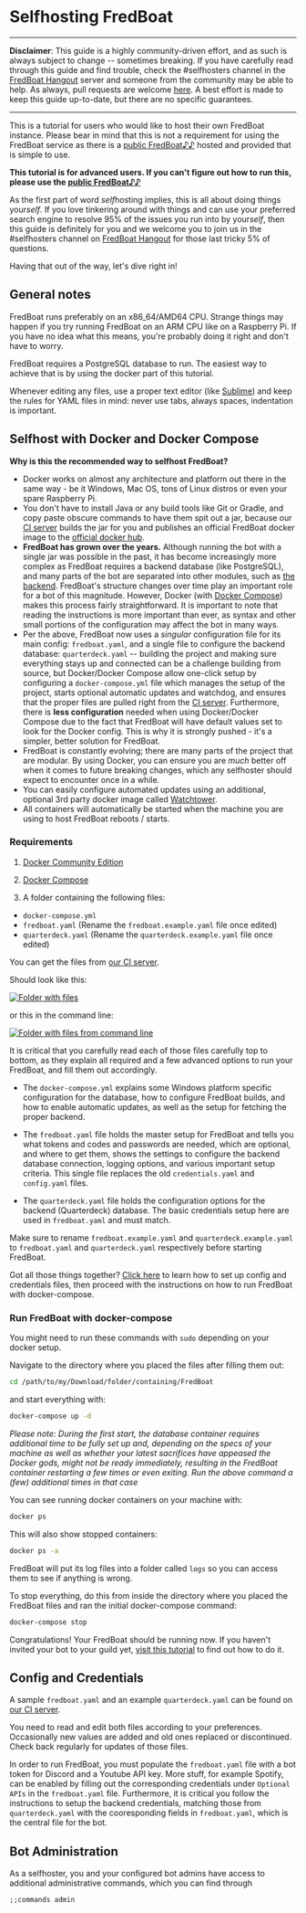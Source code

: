 # Selfhosting FredBoat

* * *

**Disclaimer**: This guide is a highly community-driven effort, and as such is always subject to change -- sometimes breaking. If you have carefully read through this guide and find trouble, check the #selfhosters channel in the [FredBoat Hangout](https://discord.gg/cgPFW4q) server and someone from the community may be able to help. As always, pull requests are welcome [here]( https://github.com/FredBoat/fredboat.com/blob/master/public/markdown/selfhosting.md). A best effort is made to keep this guide up-to-date, but there are no specific guarantees.

* * *

This is a tutorial for users who would like to host their own FredBoat instance. Please bear in mind that this is not a requirement for using the FredBoat service as there is a [public FredBoat♪♪](https://goo.gl/cFs5M9) hosted and provided that is simple to use.

**This tutorial is for advanced users. If you can't figure out how to run this, please use the [public FredBoat♪♪](https://goo.gl/cFs5M9)**

As the first part of word *self*hosting implies, this is all about doing things your*self*. If you love tinkering around with things and can use your preferred search engine to resolve 95% of the issues you run into by your*self*, then this guide is definitely for you and we welcome you to join us in the #selfhosters channel on [FredBoat Hangout](https://discord.gg/cgPFW4q) for those last tricky 5% of questions.


Having that out of the way, let's dive right in!


## General notes

FredBoat runs preferably on an x86_64/AMD64 CPU. Strange things may happen if you try running FredBoat on an ARM CPU like on a Raspberry Pi. If you have no idea what this means, you're probably doing it right and don't have to worry.

FredBoat requires a PostgreSQL database to run. The easiest way to achieve that is by using the docker part of this tutorial.

Whenever editing any files, use a proper text editor (like [Sublime](http://www.sublimetext.com/)) and keep the rules for YAML files in mind: never use tabs, always spaces, indentation is important.


## Selfhost with Docker and Docker Compose

**Why is this the recommended way to selfhost FredBoat?**  
- Docker works on almost any architecture and platform out there in the same way - be it Windows, Mac OS, tons of Linux distros or even your spare Raspberry Pi.
- You don't have to install Java or any build tools like Git or Gradle, and copy paste obscure commands to have them spit out a jar, because our [CI server](https://ci.fredboat.com) builds the jar for you and publishes an official FredBoat docker image to the [official docker hub](https://hub.docker.com/r/fredboat/fredboat/).
- **FredBoat has grown over the years.** Although running the bot with a single jar was possible in the past, it has become increasingly more complex as FredBoat requires a backend database (like PostgreSQL), and many parts  of the bot are separated into other modules, such as [the backend](https://github.com/FredBoat/Backend). FredBoat's structure changes over time play an important role for a bot of this magnitude. However, Docker (with [Docker Compose](https://docs.docker.com/compose/install/)) makes this process fairly straightforward. It is important to note that reading the instructions is more important than ever, as syntax and other small portions of the configuration may affect the bot in many ways. 
- Per the above, FredBoat now uses a *singular* configuration file for its main config: `fredboat.yaml`, and a single file to configure the backend database: `quarterdeck.yaml` -- building the project and making sure everything stays up and connected can be a challenge building from source, but Docker/Docker Compose allow one-click setup by configuring a `docker-compose.yml` file which manages the setup of the project, starts optional automatic updates and watchdog, and ensures that the proper files are pulled right from the [CI server](https://ci.fredboat.com). Furthermore, there is **less configuration** needed when using Docker/Docker Compose due to the fact that FredBoat will have default values set to look for the Docker config. This is why it is strongly pushed - it's a simpler, better solution for FredBoat.
- FredBoat is constantly evolving; there are many parts of the project that are modular. By using Docker, you can ensure you are *much* better off when it comes to future breaking changes, which any selfhoster should expect to encounter once in a while.
- You can easily configure automated updates using an additional, optional 3rd party docker image called [Watchtower](https://github.com/v2tec/watchtower).
- All containers will automatically be started when the machine you are using to host FredBoat reboots / starts.


### Requirements

1. [Docker Community Edition](https://docs.docker.com/engine/installation/)

2. [Docker Compose](https://docs.docker.com/compose/install/)

3. A folder containing the following files:
- `docker-compose.yml`
- `fredboat.yaml` (Rename the `fredboat.example.yaml` file once edited)
- `quarterdeck.yaml` (Rename the `quarterdeck.example.yaml` file  once edited)


You can get the files from [our CI server](#ci-server).

Should look like this:

[![Folder with files](https://fred.moe/Ig_.png)](https://fred.moe/Ig_.png)  

or this in the command line:  

[![Folder with files from command line](https://fred.moe/hMz.png)](https://fred.moe/hMz.png)

It is critical that you carefully read each of those files carefully top to bottom, as they explain all required and a few advanced options to run your FredBoat, and fill them out accordingly.

- The `docker-compose.yml` explains some Windows platform specific configuration for the database, how to configure FredBoat builds, and how to enable automatic updates, as well as the setup for fetching the proper backend.

- The `fredboat.yaml` file holds the master setup for FredBoat and tells you what tokens and codes and passwords are needed, which are optional, and where to get them, shows the settings to configure the backend database connection, logging options, and various important setup criteria. This single file replaces the old `credentials.yaml` and `config.yaml` files.

- The `quarterdeck.yaml` file holds the configuration options for the backend (Quarterdeck) database. The basic credentials setup here are used in `fredboat.yaml` and must match.


Make sure to rename `fredboat.example.yaml` and `quarterdeck.example.yaml` to `fredboat.yaml` and `quarterdeck.yaml` respectively before starting FredBoat.

Got all those things together? [Click here](#config-and-credentials) to learn how to set up config and credentials files, then proceed with the instructions on how to run FredBoat with docker-compose.


### Run FredBoat with docker-compose 

You might need to run these commands with `sudo` depending on your docker setup.

Navigate to the directory where you placed the files after filling them out:
```sh
cd /path/to/my/Download/folder/containing/FredBoat
```
and start everything with:
```sh
docker-compose up -d
```
_Please note: During the first start, the database container requires additional time to be fully set up and, depending on the specs of your machine as well as whether your latest sacrifices have appeased the Docker gods, might not be ready immediately, resulting in the FredBoat container restarting a few times or even exiting. Run the above command a (few) additional times in that case_

You can see running docker containers on your machine with:
```sh
docker ps
```
This will also show stopped containers:
```sh
docker ps -a
```
FredBoat will put its log files into a folder called `logs` so you can access them to see if anything is wrong.

To stop everything, do this from inside the directory where you placed the FredBoat files and ran the initial docker-compose command:
```sh
docker-compose stop
```

Congratulations! Your FredBoat should be running now. If you haven't invited your bot to your guild yet, [visit this tutorial](https://github.com/reactiflux/discord-irc/wiki/Creating-a-discord-bot-&-getting-a-token) to find out how to do it.


## Config and Credentials

A sample `fredboat.yaml` and an example `quarterdeck.yaml` can be found on [our CI server](#ci-server).

You need to read and edit both files according to your preferences. Occasionally new values are added and old ones replaced or discontinued. Check back regularly for updates of those files.

In order to run FredBoat, you must populate the `fredboat.yaml` file with a bot token for Discord and a Youtube API key. More stuff, for example Spotify, can be enabled by filling out the corresponding credentials under `Optional APIs` in the `fredboat.yaml` file. Furthermore, it is critical you follow the instructions to setup the backend credentials, matching those from `quarterdeck.yaml` with the cooresponding fields in `fredboat.yaml`, which is the central file for the bot. 

## Bot Administration
As a selfhoster, you and your configured bot admins have access to additional administrative commands, which you can find through
```
;;commands admin
```
